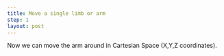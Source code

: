 ```yaml
---
title: Move a single limb or arm
step: 1
layout: post
---
```


Now we can move the arm around in Cartesian Space (X,Y,Z coordinates). 

<script src="https://gist.github.com/madhephaestus/b1bc6c6cb6058ec81dbc8ede0e851299.js"></script>
